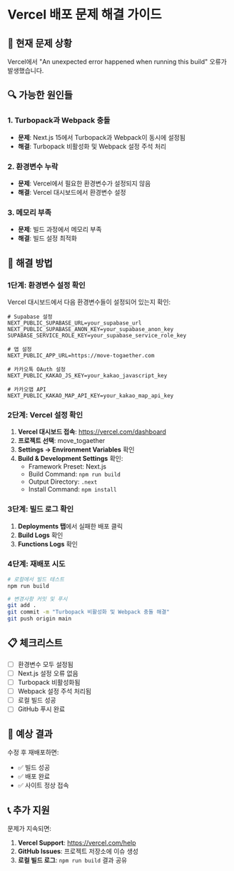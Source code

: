 # Vercel 배포 문제 해결 가이드

## 🚨 **현재 문제 상황**

Vercel에서 "An unexpected error happened when running this build" 오류가 발생했습니다.

## 🔍 **가능한 원인들**

### 1. **Turbopack과 Webpack 충돌**
- **문제**: Next.js 15에서 Turbopack과 Webpack이 동시에 설정됨
- **해결**: Turbopack 비활성화 및 Webpack 설정 주석 처리

### 2. **환경변수 누락**
- **문제**: Vercel에서 필요한 환경변수가 설정되지 않음
- **해결**: Vercel 대시보드에서 환경변수 설정

### 3. **메모리 부족**
- **문제**: 빌드 과정에서 메모리 부족
- **해결**: 빌드 설정 최적화

## 🔧 **해결 방법**

### **1단계: 환경변수 설정 확인**

Vercel 대시보드에서 다음 환경변수들이 설정되어 있는지 확인:

```env
# Supabase 설정
NEXT_PUBLIC_SUPABASE_URL=your_supabase_url
NEXT_PUBLIC_SUPABASE_ANON_KEY=your_supabase_anon_key
SUPABASE_SERVICE_ROLE_KEY=your_supabase_service_role_key

# 앱 설정
NEXT_PUBLIC_APP_URL=https://move-togaether.com

# 카카오톡 OAuth 설정
NEXT_PUBLIC_KAKAO_JS_KEY=your_kakao_javascript_key

# 카카오맵 API
NEXT_PUBLIC_KAKAO_MAP_API_KEY=your_kakao_map_api_key
```

### **2단계: Vercel 설정 확인**

1. **Vercel 대시보드 접속**: https://vercel.com/dashboard
2. **프로젝트 선택**: move_togaether
3. **Settings → Environment Variables** 확인
4. **Build & Development Settings** 확인:
   - Framework Preset: Next.js
   - Build Command: `npm run build`
   - Output Directory: `.next`
   - Install Command: `npm install`

### **3단계: 빌드 로그 확인**

1. **Deployments 탭**에서 실패한 배포 클릭
2. **Build Logs** 확인
3. **Functions Logs** 확인

### **4단계: 재배포 시도**

```bash
# 로컬에서 빌드 테스트
npm run build

# 변경사항 커밋 및 푸시
git add .
git commit -m "Turbopack 비활성화 및 Webpack 충돌 해결"
git push origin main
```

## 📋 **체크리스트**

- [ ] 환경변수 모두 설정됨
- [ ] Next.js 설정 오류 없음
- [ ] Turbopack 비활성화됨
- [ ] Webpack 설정 주석 처리됨
- [ ] 로컬 빌드 성공
- [ ] GitHub 푸시 완료

## 🚀 **예상 결과**

수정 후 재배포하면:
- ✅ 빌드 성공
- ✅ 배포 완료
- ✅ 사이트 정상 접속

## 📞 **추가 지원**

문제가 지속되면:
1. **Vercel Support**: https://vercel.com/help
2. **GitHub Issues**: 프로젝트 저장소에 이슈 생성
3. **로컬 빌드 로그**: `npm run build` 결과 공유

